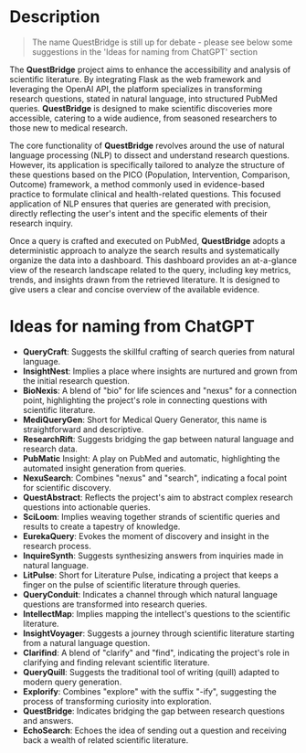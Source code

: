 # Description

> The name QuestBridge is still up for debate - please see below some suggestions in the 'Ideas for naming from ChatGPT' section

The **QuestBridge** project aims to enhance the accessibility and analysis of scientific literature. By integrating Flask as the web framework and leveraging the OpenAI API, the platform specializes in transforming research questions, stated in natural language, into structured PubMed queries. **QuestBridge** is designed to make scientific discoveries more accessible, catering to a wide audience, from seasoned researchers to those new to medical research.

The core functionality of **QuestBridge** revolves around the use of natural language processing (NLP) to dissect and understand research questions. However, its application is specifically tailored to analyze the structure of these questions based on the PICO (Population, Intervention, Comparison, Outcome) framework, a method commonly used in evidence-based practice to formulate clinical and health-related questions. This focused application of NLP ensures that queries are generated with precision, directly reflecting the user's intent and the specific elements of their research inquiry.

Once a query is crafted and executed on PubMed, **QuestBridge** adopts a deterministic approach to analyze the search results and systematically organize the data into a dashboard. This dashboard provides an at-a-glance view of the research landscape related to the query, including key metrics, trends, and insights drawn from the retrieved literature. It is designed to give users a clear and concise overview of the available evidence.

# Ideas for naming from ChatGPT

- **QueryCraft**: Suggests the skillful crafting of search queries from natural language.
- **InsightNest**: Implies a place where insights are nurtured and grown from the initial research question.
- **BioNexis**: A blend of "bio" for life sciences and "nexus" for a connection point, highlighting the project's role in connecting questions with scientific literature.
- **MediQueryGen**: Short for Medical Query Generator, this name is straightforward and descriptive.
- **ResearchRift**: Suggests bridging the gap between natural language and research data.
- **PubMatic** Insight: A play on PubMed and automatic, highlighting the automated insight generation from queries.
- **NexuSearch**: Combines "nexus" and "search", indicating a focal point for scientific discovery.
- **QuestAbstract**: Reflects the project's aim to abstract complex research questions into actionable queries.
- **SciLoom**: Implies weaving together strands of scientific queries and results to create a tapestry of knowledge.
- **EurekaQuery**: Evokes the moment of discovery and insight in the research process.
- **InquireSynth**: Suggests synthesizing answers from inquiries made in natural language.
- **LitPulse**: Short for Literature Pulse, indicating a project that keeps a finger on the pulse of scientific literature through queries.
- **QueryConduit**: Indicates a channel through which natural language questions are transformed into research queries.
- **IntellectMap**: Implies mapping the intellect's questions to the scientific literature.
- **InsightVoyager**: Suggests a journey through scientific literature starting from a natural language question.
- **Clarifind**: A blend of "clarify" and "find", indicating the project's role in clarifying and finding relevant scientific literature.
- **QueryQuill**: Suggests the traditional tool of writing (quill) adapted to modern query generation.
- **Explorify**: Combines "explore" with the suffix "-ify", suggesting the process of transforming curiosity into exploration.
- ****QuestBridge****: Indicates bridging the gap between research questions and answers.
- **EchoSearch**: Echoes the idea of sending out a question and receiving back a wealth of related scientific literature.